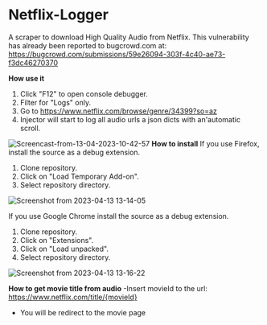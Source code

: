 # Netflix-Logger
A scraper to download High Quality Audio from Netflix.
This vulnerability has already been reported to bugcrowd.com at: https://bugcrowd.com/submissions/59e26094-303f-4c40-ae73-f3dc46270370

**How use it**
1. Click "F12" to open console debugger.
2. Filter for "Logs" only.
3. Go to https://www.netflix.com/browse/genre/34399?so=az
4. Injector will start to log all audio urls a json dicts with an'automatic scroll.

![Screencast-from-13-04-2023-10-42-57](https://user-images.githubusercontent.com/94486728/231745882-4739c2fb-192f-4e15-9cdb-996cac0194f2.gif)
**How to install**
If you use Firefox, install the source as a debug extension.
1. Clone repository.
2. Click on "Load Temporary Add-on".
3. Select repository directory.

![Screenshot from 2023-04-13 13-14-05](https://user-images.githubusercontent.com/94486728/231741939-33f0a409-68c2-4e58-93b1-d73665365774.png)

If you use Google Chrome install the source as a debug extension.
1. Clone repository.
2. Click on "Extensions".
3. Click on "Load unpacked".
4. Select repository directory.

![Screenshot from 2023-04-13 13-16-22](https://user-images.githubusercontent.com/94486728/231742512-d13cccac-19f4-418e-8d13-0be90fe5b754.png)

**How to get movie title from audio**
-Insert movieId to the url:
    https://www.netflix.com/title/{movieId}
- You will be redirect to the movie page
